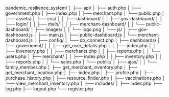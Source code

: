 pandemic_resilience_system/
│
├── api/
│   ├── auth.php
│   ├── government.php
│   ├── index.php
│   ├── merchant.php
│   └── public.php
│
├── assets/
│   ├── css/
│   │   ├── dashboard/
│   │   ├── gov-dashboard/
│   │   ├── login/
│   │   ├── main/
│   │   ├── merchant-dashboard/
│   │   └── public-dashboard/
│   ├── images/
│   │   └── logo.png
│   └── js/
│       ├── gov-dashboard.js
│       ├── main.js
│       ├── public-dashboard.js
│       └── merchant-dashboard.js
│
├── config/
│   └── db_connect.php
│
├── dashboards/
│   ├── government/
│   │   ├── get_user_details.php
│   │   ├── index.php
│   │   ├── inventory.php
│   │   ├── merchants.php
│   │   ├── reports.php
│   │   └── users.php
│   ├── merchant/
│   │   ├── index.php
│   │   ├── inventory.php
│   │   ├── reports.php
│   │   └── sales.php
│   └── public/
│       ├── ajax/
│       │   └── family_member.php
│       ├── get_merchant_inventory.php
│       ├── get_merchant_location.php
│       ├── index.php
│       ├── profile.php
│       ├── purchase_history.php
│       ├── resource_finder.php
│       ├── vaccinations.php
│       └── view_merchant_inventory.php
│
├── includes/
│
├── index.php
├── log.php
├── logout.php
└── register.php
